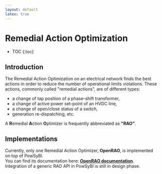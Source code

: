 ```yaml
---
layout: default
latex: true
---
```


# Remedial Action Optimization

* TOC
  {:toc}

## Introduction
The Remedial Action Optimization on an electrical network finds the best actions in order to reduce the
number of operational limits violations. These actions, commonly called "remedial actions", 
are of different types: 
- a change of tap position of a phase-shift transformer,
- a change of active power set-point of an HVDC line,
- a change of open/close status of a switch,
- generation re-dispatching, etc.  

A **R**emedial **A**ction **O**ptimizer is frequently abbreviated as **"RAO"**.

## Implementations
Currently, only one Remedial Action Optimizer, **OpenRAO**, is implemented on top of PowSyBl.  
You can find its documentation here: [**OpenRAO documentation**](https://powsybl.readthedocs.io/projects/openrao).  
Integration of a generic RAO API in PowSyBl is still in design phase.